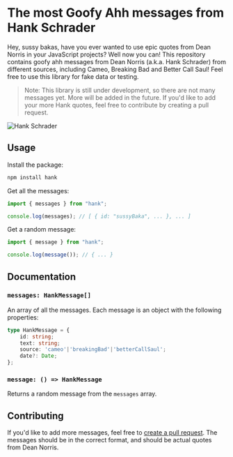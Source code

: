 # The most Goofy Ahh messages from Hank Schrader

Hey, sussy bakas, have you ever wanted to use epic quotes from Dean Norris in your JavaScript projects? Well now you can! This repository contains goofy ahh messages from Dean Norris (a.k.a. Hank Schrader) from different sources, including Cameo, Breaking Bad and Better Call Saul! Feel free to use this library for fake data or testing.

> Note: This library is still under development, so there are not many messages yet. More will be added in the future. If you'd like to add your more Hank quotes, feel free to contribute by creating a pull request.

![Hank Schrader](https://cdn.discordapp.com/attachments/510776441084968977/1069911115863183430/image.png)

## Usage

Install the package:

```bash
npm install hank
```

Get all the messages:

```js
import { messages } from "hank";

console.log(messages); // [ { id: "sussyBaka", ... }, ... ]
```

Get a random message:

```js
import { message } from "hank";

console.log(message()); // { ... }
```


## Documentation

### `messages: HankMessage[]`

An array of all the messages. Each message is an object with the following properties:
```typescript
type HankMessage = {
    id: string;
    text: string;
    source: 'cameo'|'breakingBad'|'betterCallSaul';
    date?: Date;
};
```

### `message: () => HankMessage`

Returns a random message from the `messages` array.


## Contributing

If you'd like to add more messages, feel free to [create a pull request](https://githun.com/GDUcrash/hank/pulls). The messages should be in the correct format, and should be actual quotes from Dean Norris. 